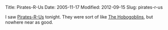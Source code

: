 Title: Pirates-R-Us
Date: 2005-11-17
Modified: 2012-09-15
Slug: pirates-r-us

I saw <a href="http://pirates-r-us.com/" >Pirates-R-Us</a> tonight. They were sort of like <a href="http://www.hobogoblins.com/" >The Hobogoblins</a>, but nowhere near as good.
